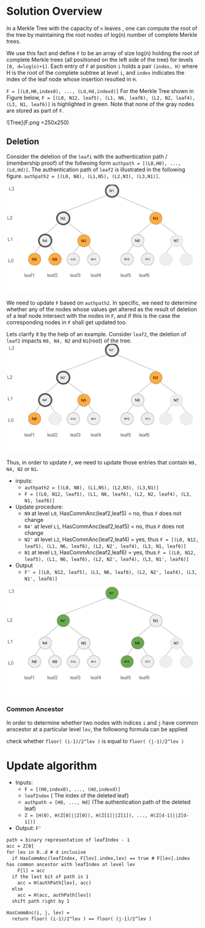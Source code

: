 # Solution Overview
In a Merkle Tree with the capacity of `n` leaves , one can compute the root of the tree by maintaining the root nodes of log(n) number of complete Merkle trees. 

We use this fact and define `F` to be an array of size log(n) holding the root of complete Merkle trees (all positioned on the left side of the tree) for levels `[0, d=log(n)+1]`. Each entry of `F` at position `i`  holds a pair `(index, H)` where H is the root of the complete subtree at level `i`, and  `index` indicates the index of the leaf node whose insertion resulted in `H`.

 `F = [(L0,H0,index0), ..., (Ld,Hd,indexd)]`
For the Merkle Tree shown in Figure below, `F = [(L0, N12, leaf5), (L1, N6, leaf6), (L2, N2, leaf4), (L3, N1, leaf6)]` is highlighted in green. Note that none of the gray nodes are stored as part of `F`.

![Tree](F.png =250x250)




## Deletion

Consider the deletion of the `leafi` with the authentication path / (membership proof) of the follwoing form `authpath = [(L0,H0), ..., (Ld,Hd)]`. 
The authentication path of `leaf2`  is illustrated in the following figure. `authpath2 = [(L0, N8), (L1,N5), (L2,N3), (L3,N1)]`.

![authPath](authPath.png)

We need to update `F` based on `authpath2`. In specific, we need to determine whether any of the nodes whose values get altered as the result of deletion of a leaf node intersect with the nodes in `F`, and if this is the case the corresponding nodes in `F` shall get updated too.

Lets clarify it by the help of an example. Consider `leaf2`, the deletion of `leaf2` impacts `N9, N4, N2` and `N1`(root) of the tree. 
![Deletion](del.png)

Thus, in order to update `F`, we need to update those entries that contain `N9, N4, N2` or `N1`. 
- inputs: 
  - `authpath2 = [(L0, N8), (L1,N5), (L2,N3), (L3,N1)]`
  - `F = [(L0, N12, leaf5), (L1, N6, leaf6), (L2, N2, leaf4), (L3, N1, leaf6)]` 
- Update procedure: 
  - `N9` at level `L0`, HasCommAnc(leaf2,leaf5) = no, thus `F` does not change
  - `N4'` at level `L1`, HasCommAnc(leaf2,leaf5) = no, thus `F` does not change
  - `N2'` at level `L2`, HasCommAnc(leaf2,leaf4) = yes, thus `F = [(L0, N12, leaf5), (L1, N6, leaf6), (L2, N2', leaf4), (L3, N1, leaf6)]` 
  - `N1` at level `L3`, HasCommAnc(leaf2,leaf6) = yes, thus `F = [(L0, N12, leaf5), (L1, N6, leaf6), (L2, N2', leaf4), (L3, N1', leaf6)]` 
- Output
  - `F' = [(L0, N12, leaf5), (L1, N6, leaf6), (L2, N2', leaf4), (L3, N1', leaf6)]` 

![Output](out.png)

### Common Ancestor
In order to determine whether two nodes with indices `i` and `j` have common anscestor at a particular level `lev`, the followong formula can be applied

check whether `floor( (i-1)/2^lev )` is equal to `floor( (j-1)/2^lev )`


# Update algorithm
- Inputs: 
  - `F = [(H0,index0), ..., (Hd,indexd)]`
  - `leafIndex` ( The index of the deleted leaf)
  -  `authpath = [H0, ..., Hd]` (The authentication path of the deleted leaf)
  -  `Z = [H(0), H(Z[0]||Z[0]), H(Z[1]||Z[1]), ..., H(Z[d-1]||Z[d-1])]`
- Output: `F'`
  
```
path = binary representation of leafIndex - 1
acc = Z[0]
for lev in 0..d # d inclusive
  if HasCommAnc(leafIndex, F[lev].index,lev) == true # F[lev].index has common ancestor with leafIndex at level lev 
    F[l] = acc
  if the last bit of path is 1
    acc = H(authPath[lev], acc)
  else
    acc = H(acc, authPath[lev])
  shift path right by 1
```
```
HasCommAnc(i, j, lev) =
  return floor( (i-1)/2^lev ) == floor( (j-1)/2^lev )
```
